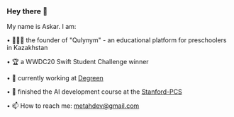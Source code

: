 ### Hey there 👋

My name is Askar. I am: 

• 👨🏻‍💻 the founder of "Qulynym" - an educational platform for preschoolers in Kazakhstan

• 🏆 a WWDC20 Swift Student Challenge winner

• 📱 currently working at [Degreen](https://degreen.kz)

• 🤖 finished the AI development course at the [Stanford-PCS](https://spcs.stanford.edu)

• 📫 How to reach me: metahdev@gmail.com 


<!--
**MetahCoder/MetahCoder** is a ✨ _special_ ✨ repository because its `README.md` (this file) appears on your GitHub profile.

